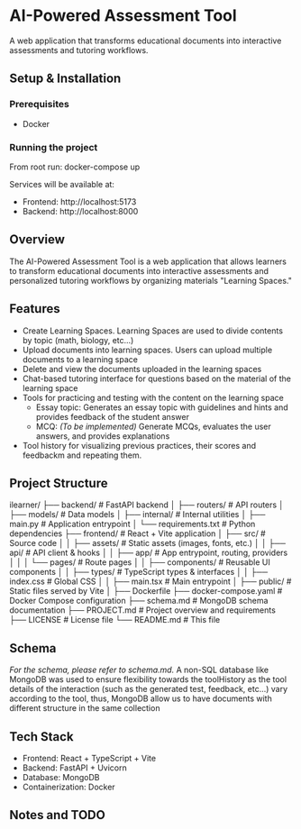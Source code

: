 # AI-Powered Assessment Tool

A web application that transforms educational documents into interactive assessments and tutoring workflows.

## Setup & Installation

### Prerequisites

- Docker

### Running the project

From root run: docker-compose up

Services will be available at:

- Frontend: http://localhost:5173
- Backend:  http://localhost:8000

## Overview

The AI-Powered Assessment Tool is a web application that allows learners to transform educational documents into interactive assessments and personalized tutoring workflows by organizing materials "Learning Spaces."

## Features

- Create Learning Spaces. Learning Spaces are used to divide contents by topic (math, biology, etc...)
- Upload documents into learning spaces. Users can upload multiple documents to a learning space
- Delete and view the documents uploaded in the learning spaces
- Chat-based tutoring interface for questions based on the material of the learning space
- Tools for practicing and testing with the content on the learning space
  - Essay topic: Generates an essay topic with guidelines and hints and provides feedback of the student answer
  - MCQ: *(To be implemented)* Generate MCQs, evaluates the user answers, and provides explanations
- Tool history for visualizing previous practices, their scores and feedbackm and repeating them.

## Project Structure

ilearner/
├── backend/                # FastAPI backend
│   ├── routers/            # API routers
│   ├── models/             # Data models
│   ├── internal/           # Internal utilities
│   ├── main.py             # Application entrypoint
│   └── requirements.txt    # Python dependencies
├── frontend/               # React + Vite application
│   ├── src/                # Source code
│   │   ├── assets/         # Static assets (images, fonts, etc.)
│   │   ├── api/            # API client & hooks
│   │   ├── app/            # App entrypoint, routing, providers
│   │   │   └── pages/      # Route pages
│   │   ├── components/     # Reusable UI components
│   │   ├── types/          # TypeScript types & interfaces
│   │   ├── index.css       # Global CSS
│   │   ├── main.tsx        # Main entrypoint
│   ├── public/             # Static files served by Vite
│   ├── Dockerfile
├── docker-compose.yaml     # Docker Compose configuration
├── schema.md               # MongoDB schema documentation
├── PROJECT.md              # Project overview and requirements
├── LICENSE                 # License file
└── README.md               # This file

## Schema

*For the schema, please refer to schema.md.*
A non-SQL database like MongoDB was used to ensure flexibility towards the toolHistory as the tool details of the interaction (such as the generated test, feedback, etc...) vary according to the tool, thus, MongoDB allow us to have documents with different structure in the same collection

## Tech Stack

- Frontend: React + TypeScript + Vite
- Backend: FastAPI + Uvicorn
- Database: MongoDB
- Containerization: Docker

## Notes and TODO
